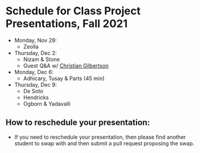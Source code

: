 # Schedule for Class Project Presentations, Fall 2021

- Monday, Nov 29:
  - Zeolla
- Thursday, Dec 2:
  - Nizam & Stone
  - Guest Q&A w/ [Christian Gilbertson](https://sites.psu.edu/chrisgil/)
- Monday, Dec 6:
  - Adhicary, Tusay & Parts (45 min)
- Thursday, Dec 9:
  - De Soto
  - Hendricks
  - Ogborn & Yadavalli

## How to reschedule your presentation:
- If you need to reschedule your presentation, then please find another student to swap with and then submit a pull request proposing the swap.


